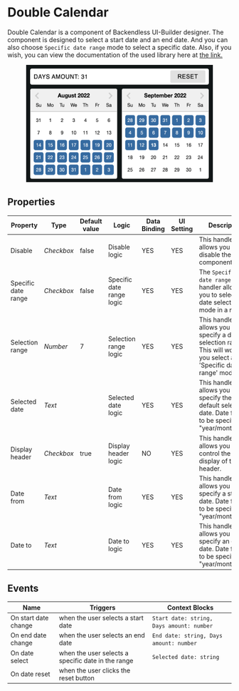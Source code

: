 # Double Calendar
Double Calendar is a component of Backendless UI-Builder designer. The component is designed to select a start date and an end date. And you can also choose `Specific date range` mode to select a specific date. Also, if you wish, you can view the documentation of the used library here at [the link.](https://reactdatepicker.com/)

<p align="center">
  <img alt="main thumbnail" height="263" src="./thumbnail.png" width="420"/>
</p>

## Properties

| Property            | Type       | Default value | Logic                     | Data Binding | UI Setting | Description
|---------------------|------------|---------------|---------------------------|--------------|------------|-----------------------------------------------------------
| Disable             | *Checkbox* | false         | Disable logic             | YES          | YES        | This handler allows you to disable the component.
| Specific date range | *Checkbox* | false         | Specific date range logic | YES          | YES        | The `Specific date range` handler allows you to select the date selection mode in a range.
| Selection range     | *Number*   | 7             | Selection range logic     | YES          | YES        | This handler allows you to specify a date selection range. This will work if you select a 'Specific date range' mode.
| Selected date       | *Text*     |               | Selected date logic       | YES          | YES        | This handler allows you to specify the default selected date. Date format to be specified "year/month/day".
| Display header      | *Checkbox* | true          | Display header logic      | NO           | YES        | This handler allows you to control the display of the header.
| Date from           | *Text*     |               | Date from logic           | YES          | YES        | This handler allows you to specify a start date. Date format to be specified "year/month/day".
| Date to             | *Text*     |               | Date to logic             | YES          | YES        | This handler allows you to specify an end date. Date format to be specified "year/month/day".

## Events

| Name                 | Triggers                                           | Context Blocks                            |
|----------------------|----------------------------------------------------|-------------------------------------------|
| On start date change | when the user selects a start date                 | `Start date: string, Days amount: number` |
| On end date change   | when the user selects an end date                  | `End date: string, Days amount: number`   |
| On date select       | when the user selects a specific date in the range | `Selected date: string`                   |
| On date reset        | when the user clicks the reset button              |                                           |
